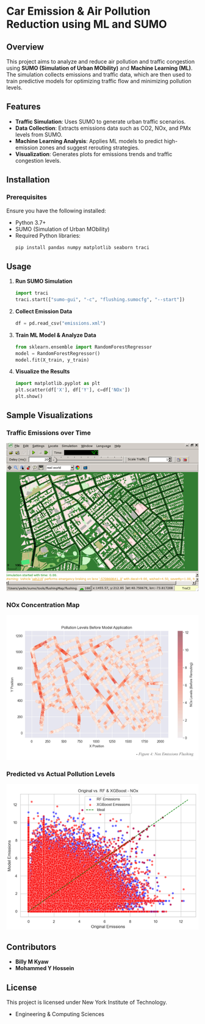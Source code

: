 # Car Emission & Air Pollution Reduction using ML and SUMO

## Overview
This project aims to analyze and reduce air pollution and traffic congestion using **SUMO (Simulation of Urban MObility)** and **Machine Learning (ML)**. The simulation collects emissions and traffic data, which are then used to train predictive models for optimizing traffic flow and minimizing pollution levels.

## Features
- **Traffic Simulation**: Uses SUMO to generate urban traffic scenarios.
- **Data Collection**: Extracts emissions data such as CO2, NOx, and PMx levels from SUMO.
- **Machine Learning Analysis**: Applies ML models to predict high-emission zones and suggest rerouting strategies.
- **Visualization**: Generates plots for emissions trends and traffic congestion levels.

## Installation
### Prerequisites
Ensure you have the following installed:
- Python 3.7+
- SUMO (Simulation of Urban MObility)
- Required Python libraries:
  ```bash
  pip install pandas numpy matplotlib seaborn traci
  ```

## Usage
1. **Run SUMO Simulation**
   ```python
   import traci
   traci.start(["sumo-gui", "-c", "flushing.sumocfg", "--start"])
   ```
2. **Collect Emission Data**
   ```python
   df = pd.read_csv("emissions.xml")
   ```
3. **Train ML Model & Analyze Data**
   ```python
   from sklearn.ensemble import RandomForestRegressor
   model = RandomForestRegressor()
   model.fit(X_train, y_train)
   ```
4. **Visualize the Results**
   ```python
   import matplotlib.pyplot as plt
   plt.scatter(df['X'], df['Y'], c=df['NOx'])
   plt.show()
   ```

## Sample Visualizations
### Traffic Emissions over Time
![Traffic Emissions](notebook_images/plot_2.png)

### NOx Concentration Map
![NOx Concentration](notebook_images/plot_1.png)

### Predicted vs Actual Pollution Levels
![Prediction Accuracy](notebook_images/plot_3.png)

## Contributors
- **Billy M Kyaw**
- **Mohammed Y Hossein**

## License
This project is licensed under New York Institute of Technology.
- Engineering & Computing Sciences

